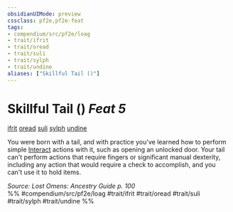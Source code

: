 ```yaml
---
obsidianUIMode: preview
cssclass: pf2e,pf2e-feat
tags:
- compendium/src/pf2e/loag
- trait/ifrit
- trait/oread
- trait/suli
- trait/sylph
- trait/undine
aliases: ["Skillful Tail ()"]
---
```

# Skillful Tail ()  *Feat 5*  
[ifrit](ifrit-b2.md "Ifrit Ancestry & Heritage Trait")  [oread](oread-b2.md "Oread Ancestry & Heritage Trait")  [suli](suli-b2.md "Suli Ancestry & Heritage Trait")  [sylph](sylph-b2.md "Sylph Ancestry & Heritage Trait")  [undine](undine-b2.md "Undine Ancestry & Heritage Trait")  


You were born with a tail, and with practice you've learned how to perform simple [Interact](interact.md) actions with it, such as opening an unlocked door. Your tail can't perform actions that require fingers or significant manual dexterity, including any action that would require a check to accomplish, and you can't use it to hold items.

*Source: Lost Omens: Ancestry Guide p. 100*  
%% #compendium/src/pf2e/loag #trait/ifrit #trait/oread #trait/suli #trait/sylph #trait/undine %%